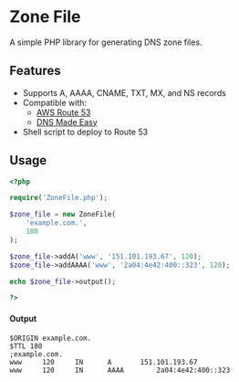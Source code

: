 # Zone File

A simple PHP library for generating DNS zone files.


## Features

- Supports A, AAAA, CNAME, TXT, MX, and NS records
- Compatible with:
	- [AWS Route 53](https://aws.amazon.com/route53/)
	- [DNS Made Easy](https://dnsmadeeasy.com/)
- Shell script to deploy to Route 53


## Usage

```php
<?php

require('ZoneFile.php');

$zone_file = new ZoneFile(
	'example.com.',
	180
);

$zone_file->addA('www', '151.101.193.67', 120);
$zone_file->addAAAA('www', '2a04:4e42:400::323', 120);

echo $zone_file->output();

?>
```

#### Output

```
$ORIGIN example.com.
$TTL 180
;example.com.
www		120		IN		A		151.101.193.67
www		120		IN		AAAA		2a04:4e42:400::323
```